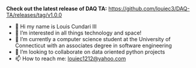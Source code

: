 **Check out the latest release of DAQ TA:** https://github.com/louiec3/DAQ-TA/releases/tag/v1.0.0 

- 👋 Hi my name is Louis Cundari III
- 👀 I’m interested in all things technology and space!
- 🌱 I’m currently a computer science student at the University of Connecticut with an associates degree in software engineering
- 💞️ I’m looking to collaborate on data oriented python projects
- 📫 How to reach me: louiec1212@yahoo.com

<!---
louiec3/louiec3 is a ✨ special ✨ repository because its `README.md` (this file) appears on your GitHub profile.
You can click the Preview link to take a look at your changes.
--->

